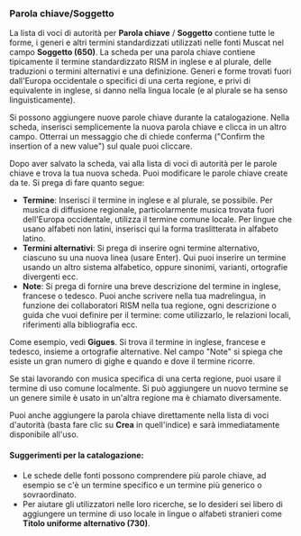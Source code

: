 ### Parola chiave/Soggetto
La lista di voci di autorità per **Parola chiave** / **Soggetto** contiene tutte le forme, i generi e altri termini standardizzati utilizzati nelle fonti Muscat nel campo **Soggetto (650)**. La scheda per una parola chiave contiene tipicamente il termine standardizzato RISM in inglese e al plurale, delle traduzioni o termini alternativi e una definizione. Generi e forme trovati fuori dall'Europa occidentale o specifici di una certa regione, e privi di equivalente in inglese, si danno nella lingua locale (e al plurale se ha senso linguisticamente).

Si possono aggiungere nuove parole chiave durante la catalogazione. Nella scheda, inserisci semplicemente la nuova parola chiave e clicca in un altro campo. Otterrai un messaggio che di chiede conferma ("Confirm the insertion of a new value") sul quale puoi cliccare.

Dopo aver salvato la scheda, vai alla lista di voci di autorità per le parole chiave e trova la tua nuova scheda. Puoi modificare le parole chiave create da te. Si prega di fare quanto segue:
- **Termine**: Inserisci il termine in inglese e al plurale, se possibile. Per musica di diffusione regionale, particolarmente musica trovata fuori dell'Europa occidentale, utilizza il termine comune locale. Per lingue che usano alfabeti non latini, inserisci qui la forma traslitterata in alfabeto latino.
- **Termini alternativi**: Si prega di inserire ogni termine alternativo, ciascuno su una nuova linea (usare Enter). Qui puoi inserire un termine usando un altro sistema alfabetico, oppure sinonimi, varianti, ortografie divergenti ecc.
- **Note**: Si prega di fornire una breve descrizione del termine in inglese, francese o tedesco. Puoi anche scrivere nella tua madrelingua, in funzione dei collaboratori RISM nella tua regione, ogni descrizione o guida che vuoi definire per il termine: come utilizzarlo, le relazioni locali, riferimenti alla bibliografia ecc.

Come esempio, vedi  **Gigues**. Si trova il termine in inglese, francese e tedesco, insieme a ortografie alternative. Nel campo "Note" si spiega che esiste un gran numero di gighe e quando e dove il termine ricorre.

Se stai lavorando con musica specifica di una certa regione, puoi usare il termine di uso comune localmente. Si può aggiungere un nuovo termine se un genere simile è usato in un'altra regione ma è chiamato diversamente.

Puoi anche aggiungere la parola chiave direttamente nella lista di voci d'autorità (basta fare clic su  **Crea** in quell'indice) e sarà immediatamente disponibile all'uso.

#### Suggerimenti per la catalogazione:
- Le schede delle fonti possono comprendere più parole chiave, ad esempio se c'è un termine specifico e un termine più generico o sovraordinato.
- Per aiutare gli utilizzatori nelle loro ricerche, se lo desideri sei libero di aggiungere un termine di uso locale in lingue o alfabeti stranieri come **Titolo uniforme alternativo (730)**.
